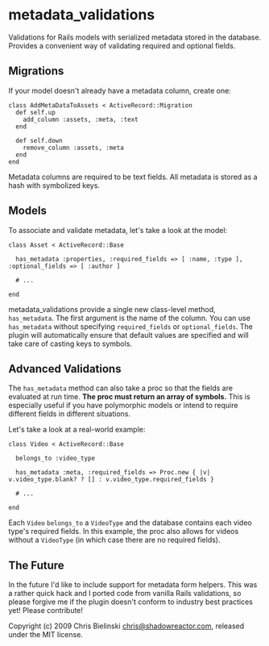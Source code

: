 # metadata_validations

Validations for Rails models with serialized metadata stored in the database. Provides a convenient way of validating required and optional fields.

## Migrations

If your model doesn't already have a metadata column, create one:

    class AddMetaDataToAssets < ActiveRecord::Migration
      def self.up
        add_column :assets, :meta, :text
      end

      def self.down
        remove_column :assets, :meta
      end
    end

Metadata columns are required to be text fields. All metadata is stored as a hash with symbolized keys.

## Models

To associate and validate metadata, let's take a look at the model:

    class Asset < ActiveRecord::Base
  
      has_metadata :properties, :required_fields => [ :name, :type ], :optional_fields => [ :author ]

      # ...
  
    end

metadata_validations provide a single new class-level method, `has_metadata`. The first argument is the name of the column. You can use `has_metadata` without specifying `required_fields` or `optional_fields`. The plugin will automatically ensure that default values are specified and will take care of casting keys to symbols.

## Advanced Validations

The `has_metadata` method can also take a proc so that the fields are evaluated at run time. <b>The proc must return an array of symbols.</b> This is especially useful if you have polymorphic models or intend to require different fields in different situations. 

Let's take a look at a real-world example:

    class Video < ActiveRecord::Base

      belongs_to :video_type
  
      has_metadata :meta, :required_fields => Proc.new { |v| v.video_type.blank? ? [] : v.video_type.required_fields }

      # ...
    
    end

Each `Video` `belongs_to` a `VideoType` and the database contains each video type's required fields. In this example, the proc also allows for videos without a `VideoType` (in which case there are no required fields).

## The Future

In the future I'd like to include support for metadata form helpers. This was a rather quick hack and I ported code from vanilla Rails validations, so please forgive me if the plugin doesn't conform to industry best practices yet! Please contribute!

Copyright (c) 2009 Chris Bielinski <chris@shadowreactor.com>, released under the MIT license.
